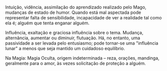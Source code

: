 Intuição, vidência, assimilação do aprendizado realizado pelo Mago, mudanças
de estado de humor. Quando está mal aspectada pode representar falta de
sensibilidade, incapacidade de ver a realidade tal como ela é; alguém que
tenta enganar alguém.

  

Influência, exaltação e graciosa influência sobre o tema. Mudança,
alternância, aumentar ou diminuir, flutuação. Há, no entanto, uma passividade
a ser levada pelo entusiasmo; pode tornar-se uma "influência lunar" a menos
que seja mantido um cuidadoso equilíbrio.

  

Na Magia: Magia Oculta, origem indeterminada – reza, orações, mandinga,
geralmente para o amor, às vezes solicitação de proteção a alguém.

